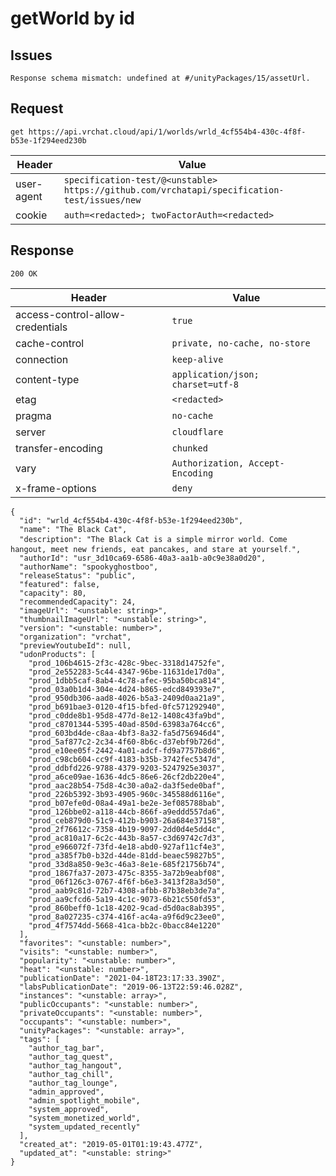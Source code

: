# getWorld by id

## Issues
```
Response schema mismatch: undefined at #/unityPackages/15/assetUrl.
```

## Request
`get https://api.vrchat.cloud/api/1/worlds/wrld_4cf554b4-430c-4f8f-b53e-1f294eed230b`

| Header | Value |
| ------ | ----- |
| user-agent | `specification-test/@<unstable> https://github.com/vrchatapi/specification-test/issues/new` |
| cookie | `auth=<redacted>; twoFactorAuth=<redacted>` |


## Response
`200 OK`

| Header | Value |
| ------ | ----- |
| access-control-allow-credentials | `true` |
| cache-control | `private, no-cache, no-store` |
| connection | `keep-alive` |
| content-type | `application/json; charset=utf-8` |
| etag | `<redacted>` |
| pragma | `no-cache` |
| server | `cloudflare` |
| transfer-encoding | `chunked` |
| vary | `Authorization, Accept-Encoding` |
| x-frame-options | `deny` |

```jsonc
{
  "id": "wrld_4cf554b4-430c-4f8f-b53e-1f294eed230b",
  "name": "The Black Cat",
  "description": "The Black Cat is a simple mirror world․ Come hangout‚ meet new friends‚ eat pancakes‚ and stare at yourself․",
  "authorId": "usr_3d10ca69-6586-40a3-aa1b-a0c9e38a0d20",
  "authorName": "spookyghostboo",
  "releaseStatus": "public",
  "featured": false,
  "capacity": 80,
  "recommendedCapacity": 24,
  "imageUrl": "<unstable: string>",
  "thumbnailImageUrl": "<unstable: string>",
  "version": "<unstable: number>",
  "organization": "vrchat",
  "previewYoutubeId": null,
  "udonProducts": [
    "prod_106b4615-2f3c-428c-9bec-3318d14752fe",
    "prod_2e552283-5c44-4347-96be-11631de17d0a",
    "prod_1dbb5caf-8ab4-4c78-afec-95ba50bca814",
    "prod_03a0b1d4-304e-4d24-b865-edcd849393e7",
    "prod_950db306-aad8-4026-b5a3-2409d0aa21a9",
    "prod_b691bae3-0120-4f15-bfed-0fc571292940",
    "prod_c0dde8b1-95d8-477d-8e12-1408c43fa9bd",
    "prod_c8701344-5395-40ad-850d-63983a764cc6",
    "prod_603bd4de-c8aa-4bf3-8a32-fa5d756946d4",
    "prod_5af877c2-2c34-4f60-8b6c-d37ebf9b726d",
    "prod_e10ee05f-2442-4a01-adcf-fd9a7757b8d6",
    "prod_c98cb604-cc9f-4183-b35b-3742fec5347d",
    "prod_ddbfd226-9788-4379-9203-5247925e3037",
    "prod_a6ce09ae-1636-4dc5-86e6-26cf2db220e4",
    "prod_aac28b54-75d8-4c30-a0a2-da3f5ede0baf",
    "prod_226b5392-3b93-4905-960c-345588d6116e",
    "prod_b07efe0d-08a4-49a1-be2e-3ef085788bab",
    "prod_126bbe02-a118-44cb-866f-a9eddd557da6",
    "prod_ceb879d0-51c9-412b-b903-26a684e37158",
    "prod_2f76612c-7358-4b19-9097-2dd0d4e5dd4c",
    "prod_ac810a17-6c2c-443b-8a57-c3d69742c7d3",
    "prod_e966072f-73fd-4e18-abd0-927af11cf4e3",
    "prod_a385f7b0-b32d-44de-81dd-beaec59827b5",
    "prod_33d8a850-9e3c-46a3-8e1e-685f21756b74",
    "prod_1867fa37-2073-475c-8355-3a72b9eabf08",
    "prod_06f126c3-0767-4f6f-b6e3-3413f28a3d50",
    "prod_aab9c81d-72b7-4308-afbb-87b38eb3de7a",
    "prod_aa9cfcd6-5a19-4c1c-9073-6b21c550fd53",
    "prod_860beff0-1c18-4202-9cad-d5d0ac8ab395",
    "prod_8a027235-c374-416f-ac4a-a9f6d9c23ee0",
    "prod_4f7574dd-5668-41ca-bb2c-0bacc84e1220"
  ],
  "favorites": "<unstable: number>",
  "visits": "<unstable: number>",
  "popularity": "<unstable: number>",
  "heat": "<unstable: number>",
  "publicationDate": "2021-04-18T23:17:33.390Z",
  "labsPublicationDate": "2019-06-13T22:59:46.028Z",
  "instances": "<unstable: array>",
  "publicOccupants": "<unstable: number>",
  "privateOccupants": "<unstable: number>",
  "occupants": "<unstable: number>",
  "unityPackages": "<unstable: array>",
  "tags": [
    "author_tag_bar",
    "author_tag_quest",
    "author_tag_hangout",
    "author_tag_chill",
    "author_tag_lounge",
    "admin_approved",
    "admin_spotlight_mobile",
    "system_approved",
    "system_monetized_world",
    "system_updated_recently"
  ],
  "created_at": "2019-05-01T01:19:43.477Z",
  "updated_at": "<unstable: string>"
}
```
